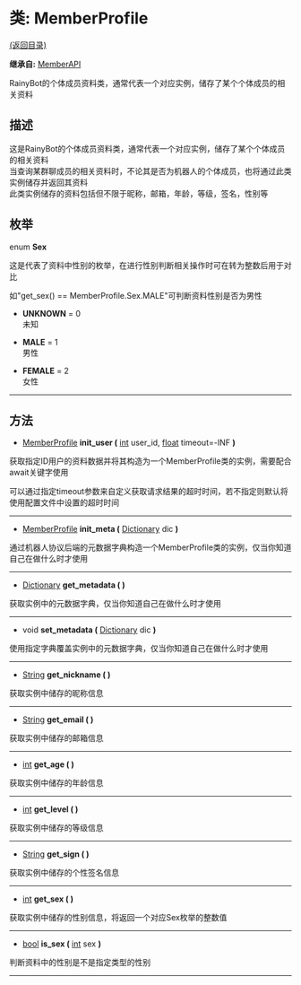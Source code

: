 # 类: MemberProfile  
[(返回目录)](README.md)  
  
**继承自:** [MemberAPI](MemberAPI.md)  
  
RainyBot的个体成员资料类，通常代表一个对应实例，储存了某个个体成员的相关资料  
  
## 描述  
  
这是RainyBot的个体成员资料类，通常代表一个对应实例，储存了某个个体成员的相关资料   
当查询某群聊成员的相关资料时，不论其是否为机器人的个体成员，也将通过此类实例储存并返回其资料   
此类实例储存的资料包括但不限于昵称，邮箱，年龄，等级，签名，性别等  
  
## 枚举  
  
enum **Sex**  
  
这是代表了资料中性别的枚举，在进行性别判断相关操作时可在转为整数后用于对比   
  
如"get_sex() == MemberProfile.Sex.MALE"可判断资料性别是否为男性  
  
- **UNKNOWN** = 0  
未知  
  
- **MALE** = 1  
男性  
  
- **FEMALE** = 2  
女性  
  
---  
  
## 方法 
  
- [MemberProfile](MemberProfile.md) **init_user (** [int](https://docs.godotengine.org/en/latest/classes/class_int.html) user_id, [float](https://docs.godotengine.org/en/latest/classes/class_float.html) timeout=-INF **)**  
  
获取指定ID用户的资料数据并将其构造为一个MemberProfile类的实例，需要配合await关键字使用   
  
可以通过指定timeout参数来自定义获取请求结果的超时时间，若不指定则默认将使用配置文件中设置的超时时间  
  
---  
  
- [MemberProfile](MemberProfile.md) **init_meta (** [Dictionary](https://docs.godotengine.org/en/latest/classes/class_dictionary.html) dic **)**  
  
通过机器人协议后端的元数据字典构造一个MemberProfile类的实例，仅当你知道自己在做什么时才使用  
  
---  
  
- [Dictionary](https://docs.godotengine.org/en/latest/classes/class_dictionary.html) **get_metadata ( )**  
  
获取实例中的元数据字典，仅当你知道自己在做什么时才使用  
  
---  
  
- void **set_metadata (** [Dictionary](https://docs.godotengine.org/en/latest/classes/class_dictionary.html) dic **)**  
  
使用指定字典覆盖实例中的元数据字典，仅当你知道自己在做什么时才使用  
  
---  
  
- [String](https://docs.godotengine.org/en/latest/classes/class_string.html) **get_nickname ( )**  
  
获取实例中储存的昵称信息  
  
---  
  
- [String](https://docs.godotengine.org/en/latest/classes/class_string.html) **get_email ( )**  
  
获取实例中储存的邮箱信息  
  
---  
  
- [int](https://docs.godotengine.org/en/latest/classes/class_int.html) **get_age ( )**  
  
获取实例中储存的年龄信息  
  
---  
  
- [int](https://docs.godotengine.org/en/latest/classes/class_int.html) **get_level ( )**  
  
获取实例中储存的等级信息  
  
---  
  
- [String](https://docs.godotengine.org/en/latest/classes/class_string.html) **get_sign ( )**  
  
获取实例中储存的个性签名信息  
  
---  
  
- [int](https://docs.godotengine.org/en/latest/classes/class_int.html) **get_sex ( )**  
  
获取实例中储存的性别信息，将返回一个对应Sex枚举的整数值  
  
---  
  
- [bool](https://docs.godotengine.org/en/latest/classes/class_bool.html) **is_sex (** [int](https://docs.godotengine.org/en/latest/classes/class_int.html) sex **)**  
  
判断资料中的性别是不是指定类型的性别  
  
---  
  

